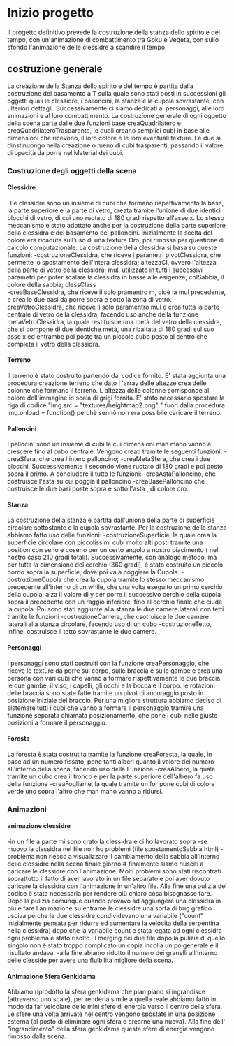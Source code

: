 # Inizio progetto
Il progetto definitivo prevede la costruzione della stanza dello spirito e del tempo, con un'animazione di combattimento tra Goku e Vegeta, con sullo sfondo l'animazione delle clessidre a scandire il tempo.

## costruzione generale
La creazione della Stanza dello spirito e del tempo è partita dalla costruzione del basamento a T sulla quale sono stati posti in successioni gli oggetti quali le clessidre, i palloncini, la stanza e la cupola sovrastante, con ulteriori dettagli. Successivamente ci siamo dedicati ai personaggi, alle loro animazioni e al loro combattimento.
La costruzione generale di ogni oggetto della scena parte dalle due funzioni base creaQuadrilatero e creaQuadrilateroTrasparente, le quali creano semplici cubi in base alle dimensioni che ricevono, il loro colore e le loro eventuali texture. Le due si dinstinuongo nella creazione o meno di cubi trasparenti, passando il valore di opacità da porre nel Material dei cubi.

### Costruzione degli oggetti della scena
#### Clessidre
-Le clessidre sono un insieme di cubi che formano rispettivamento la base, la parte superiore e la parte di vetro, creata tramite l'unione di due identici blocchi di vetro, di cui uno ruotato di 180 gradi rispetto all'asse x. Lo stesso meccanismo è stato adottato anche per la costruzione della parte superiore della  clessidra e del basamento dei palloncini. Inizialmente la scelta del colore era ricaduta sull'uso di una texture Oro, poi rimossa per questione di calcolo computazionale. La costruzione della clessidra si basa su queste funzioni:
-costruzioneClessidra, che riceve i parametri pivotClessidra, che permette lo spostamento dell'intera clessidra; altezzaCl, ovvero l'altezza della parte di vetro della clessidra; mul, utilizzato in tutti i successivi parametri per poter scalare la clessidra in basse alle esigenze; colSabbia, il colore della sabbia; clessClass   
-creaBaseClessidra, che riceve il solo pramentro m, cioè la mul precedente, e crea le due basi da porre sopra e sotto la zona di vetro.
-creaVetroClessidra, che riceve il solo paramentro mul e crea tutta la parte centrale di vetro della clessidra, facendo uso anche della funzione metaVetroClessidra, la quale restituisce una metà del vetro della clessidra, che si compone di due identiche metà, una ribaltata di 180 gradi sul suo asse x ed entrambe poi poste tra un piccolo cubo posto al centro che completa il vetro della clessidra.

#### Terreno
Il terreno è stato costruito partendo dal codice fornito. E' stata aggiunta una procedura creazione terreno che dato l 'array delle altezze crea delle colonne che formano il terreno.
L altezza delle colonne corrisponde al colore dell'immagine in scala di grigi fornita.
E' stato necessario spostare la riga di codice "img.src = "textures/heightmap2.png";" fuori dalla procedura img.onload = function() perchè sennò non era possibile caricare il terreno.

#### Palloncini
I pallocini sono un insieme di cubi le cui dimensioni man mano vanno a crescere fino al cubo centrale. Vengono creati tramite le seguenti funzioni:
-creaSfera, che crea  l'intero palloncino;
-creaMetaSfera, che crea i due blocchi. Successivamente il secondo viene ruotato di 180 gradi e poi posto sopra il primo. A concludere il tutto le funzioni:
-creaAstaPalloncino, che costruisce l'asta su cui poggia il palloncino
-creaBasePalloncino che costruisce le due basi poste sopra e sotto l'asta , di colore oro.

#### Stanza
La costruzione della stanza è partita dall'unione della parte di superficie circolare sottostante e la cupola sovrastante. Per la costruzione della stanza abbiamo fatto uso delle funzioni:
-costruzioneSuperficie, la quale crea la superficie circolare con piccolissimi cubi molto alti posti tramite una position con seno e coseno per un certo angolo a nostro piacimento ( nel nostro caso 210 gradi totali). Successivamente, con analogo metodo, ma per tutta la dimensione del cerchio (360 gradi), è stato costruito un piccolo bordo sopra la superficie, dove poi va a poggiare la Cupola.
-costruzioneCupola che crea la cupola tramite lo stesso meccanismo precedente all'interno di un while, che una volta eseguito un primo cerchio della cupola, alza il valore di y per porre il successivo cerchio della cupola sopra il precedente con un raggio inferiore, fino al cerchio finale che ciude la cupola. Poi sono stati aggiunte alla stanza le due camere laterali con tetti tramite le funzioni -costruzioneCamera, che csotruisce le due camere laterali alla stanza circolare, facendo uso di un cubo
-costruzioneTetto, infine, costruisce il tetto sovrastante le due camere.

#### Personaggi
 I personaggi sono stati costruiti con la funzione creaPersonaggio, che riceve le texture da porre sul corpo, sulle braccia e sulle gambe e crea una persona con vari cubi che vanno a formare rispettivamente le due braccia, le due gambe, il viso, i capelli, gli occhi e la bocca e il corpo. le rotazioni delle braccia sono state fatte tramite un pivot di ancoraggio posto in posizione iniziale del braccio. Per una migliore struttura abbiamo deciso di sistemare tutti i cubi che vanno a formare il personaggio tramire una funzione separata chiamata posizionamento, che pone i cubi nelle giuste posizioni a formare il personaggio.

#### Foresta
La foresta è stata costrutita tramite la funzione creaForesta, la quale, in base ad un numero fissato, pone tanti alberi quanto il valore del numero all'interno della scena, facendo uso della Funzione
-creaAlbero, la quale tramite un cubo crea il tronco e per la parte superiore dell'albero fa uso della funzione
-creaFogliame, la quale tramite un for pone cubi di colore verde uno sopra l'altro che man mano vanno a ridursi.

### Animazioni
#### animazione clessidre
 -in un file a parte mi sono crato la clessidra e ci ho lavorato sopra
 -se muovo la clessidra nel file non ho problemi (file spostamentoSabbia.html)
 -problema non riesco a visualizzare il cambiamento della sabbia all'interno delle clessidre nella scena finale
 giorno # finalmente siamo riusciti a caricare le clessidre con l'animazione. Molti problemi sono stati riscontrati soprattutto il fatto di aver lavorato in un file separato e poi aver dovuto caricare la clessidra con l'animazione in un'altro file.
 Alla fine una pulizia del codice è stata necessaria per rendere più chiaro cosa bisognasse fare.
 Dopo la pulizia comunque quando provavo ad aggiungere una clessidra in piu e fare l animazione su entrame le clessidre una sorta di bug grafico usciva perche le due clessidre condividevano una variabile ("count" inizialmente pensata per ridurre ed aumentare la velocita della serpentina nella clessidra) dopo che la variabile count e stata legata ad ogni clessidra ogni problema è stato risolto.
 Il merging dei due file dopo la pulizia di quello singolo non è stato troppo complicato  un copia incolla un po generale e il risultato andava.
 -alla fine abiamo ridotto il numero dei granelli all'interno delle clesside per avere una fluibilità migliore della scena.

#### Animazione Sfera Genkidama
Abbiamo riprodotto la sfera genkidama che pian piano si ingrandisce (attraverso uno scale), per renderla simile a quella reale abbiamo fatto in modo da far veicolare delle mini sfere di energia verso il centro della sfera.
Le sfere una volta arrivate nel centro vengono spostate in una posizione esterna (al posto di eliminare ogni sfera e crearne una nuova). Alla fine dell' "ingrandimento" della sfera genkidama queste sfere di energia vengono rimosso dalla scena.
